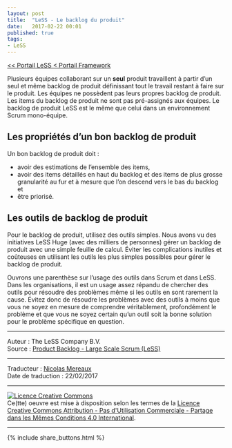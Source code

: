 ```yaml
---
layout: post
title:  "LeSS - Le backlog du produit"
date:   2017-02-22 00:01
published: true
tags:
- LeSS
---
```


[<< Portail LeSS < Portail Framework](http://www.les-traducteurs-agiles.org/2016/12/28/less-portail-framework.html)

Plusieurs équipes collaborant sur un **seul** produit travaillent à partir d’un seul et même backlog de produit définissant tout le travail restant à faire sur le produit. Les équipes ne possèdent pas leurs propres backlog de produit. Les items du backlog de produit ne sont pas pré-assignés aux équipes. Le backlog de produit LeSS est le même que celui dans un environnement Scrum mono-équipe.

## Les propriétés d’un bon backlog de produit

Un bon backlog de produit doit :

* avoir des estimations de l’ensemble des items,
* avoir des items détaillés en haut du backlog et des items de plus grosse granularité au fur et à mesure que l’on descend vers le bas du backlog et
* être priorisé.


## Les outils de backlog de produit

Pour le backlog de produit, utilisez des outils simples. Nous avons vu des initiatives LeSS Huge (avec des milliers de personnes) gérer un backlog de produit avec une simple feuille de calcul. Éviter les complications inutiles et coûteuses en utilisant les outils les plus simples possibles pour gérer le backlog de produit.

Ouvrons une parenthèse sur l’usage des outils dans Scrum et dans LeSS. Dans les organisations, il est un usage assez répandu de chercher des outils pour résoudre des problèmes même si les outils en sont rarement la cause. Évitez donc de résoudre les problèmes avec des outils à moins que vous ne soyez en mesure de comprendre véritablement, profondément le problème et que vous ne soyez certain qu’un outil soit la bonne solution pour le problème spécifique en question.


---
Auteur : The LeSS Company B.V.  
Source : [Product Backlog - Large Scale Scrum (LeSS)](http://less.works/less/framework/product-backlog.html)  

---
Traducteur : [Nicolas Mereaux](http://www.les-traducteurs-agiles.org/traducteurs/)  
Date de traduction : 22/02/2017  

---

<a rel="license" href="http://creativecommons.org/licenses/by-nc-sa/4.0/"><img alt="Licence Creative Commons" style="border-width:0" src="http://i.creativecommons.org/l/by-nc-sa/4.0/88x31.png" /></a><br />Ce(tte) oeuvre est mise à disposition selon les termes de la <a rel="license" href="http://creativecommons.org/licenses/by-nc-sa/4.0/">Licence Creative Commons Attribution - Pas d'Utilisation Commerciale - Partage dans les Mêmes Conditions 4.0 International</a>.

---

{% include share_buttons.html %}
